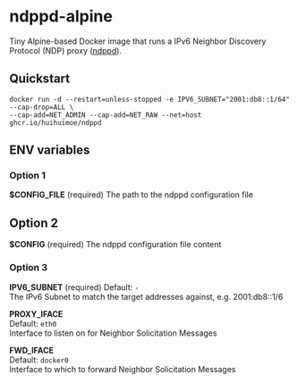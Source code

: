 # ndppd-alpine

Tiny Alpine-based Docker image that runs a IPv6 Neighbor Discovery Protocol (NDP) proxy ([ndppd](https://github.com/DanielAdolfsson/ndppd)).

## Quickstart

    docker run -d --restart=unless-stopped -e IPV6_SUBNET="2001:db8::1/64" --cap-drop=ALL \
    --cap-add=NET_ADMIN --cap-add=NET_RAW --net=host ghcr.io/huihuimoe/ndppd

## ENV variables

### Option 1

**$CONFIG_FILE** (required)
The path to the ndppd configuration file

## Option 2

**$CONFIG** (required)
The ndppd configuration file content

### Option 3

**IPV6_SUBNET** (required)
Default: `-`  
The IPv6 Subnet to match the target addresses against, e.g. 2001:db8::1/6

**PROXY_IFACE**  
Default: `eth0`  
Interface to listen on for Neighbor Solicitation Messages

**FWD_IFACE**  
Default: `docker0`  
Interface to which to forward Neighbor Solicitation Messages
